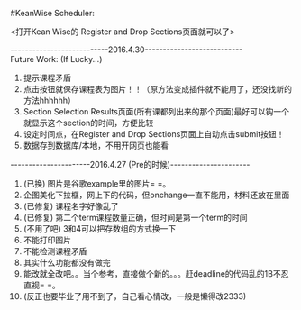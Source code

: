 #KeanWise Scheduler: 

<打开Kean Wise的 Register and Drop Sections页面就可以了>


---------------------------2016.4.30---------------------------             
Future Work: (If Lucky...)     
1. 提示课程矛盾      
2. 点击按钮就保存课程表为图片！！（原方法变成插件就不能用了，还没找新的方法hhhhhh）       
3. Section Selection Results页面(所有课都列出来的那个页面)最好可以钩一个就显示这个section的时间，方便比较        
4. 设定时间点，在Register and Drop Sections页面上自动点击submit按钮！        
5. 数据存到数据库/本地，不用开网页也能看       



----------------------2016.4.27 (Pre的时候)----------------------
1. (已换) 图片是谷歌example里的图片= =。    
2. 企图美化下拉框，网上下的代码，但onchange一直不能用，材料还放在里面     
3. (已修复) 课程名字好像乱了     
4. (已修复) 第二个term课程数量正确，但时间是第一个term的时间   
5. (不用了吧) 3和4可以把存数组的方式换一下    
6. 不能打印图片   
7. 不能检测课程矛盾    
8. 其实什么功能都没有做完    
9. 能改就全改吧。。当个参考，直接做个新的。。。赶deadline的代码乱的1B不忍直视= =。      
10. (反正也要毕业了用不到了，自己看心情改，一般是懒得改2333)      
